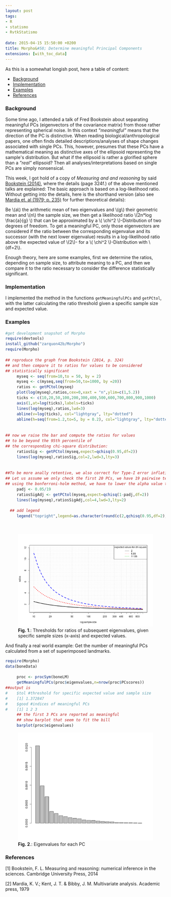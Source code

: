 ```yaml
---
layout: post
tags: 
- R 
- statismo
- RvtkStatismo

date: 2015-04-15 15:50:00 +0200
title: Morpho&#58; Determine meaningful Principal Components
extensions: [with_toc_data]
---
```


As this is a somewhat longish post, here a table of content:


* [Background](#background)
* [Implementation](#implementation)
* [Examples](#examples)
* [References](#references)

<a id="background"></a>

### Background

Some time ago, I attended a talk of Fred Bookstein about separating meaningful PCs (eigenvectors of the covariance matrix) from those rather representing spherical noise. In this context *"meaningful"* means that the direction of the PC is distinctive. When reading biological/anthropological papers, one often finds detailed descriptions/analyses of shape changes associated with single PCs. This, however, presumes that these PCs have a mathematical meaning as distinctive axes of the ellipsoid representing the sample's distribution. But what if the ellipsoid is rather a glorified sphere than a *"real"* ellipsoid? Then all analyses/interpretations based on single PCs are simply nonsensical.

This week, I got hold of a copy of *Measuring and and reasoning* by said [Bookstein (2014)](#1), where the details (page 324f.) of the above mentioned talks are explained: The basic approach is based on a log-likelihood ratio. Without getting into the details, here is the shorthand version (also see [Mardia et. al (1979; p. 235)](#2) for further theoretical details):

Be \\(a\\) the arithmetic mean of two eigenvalues and \\(g\\) their geometric mean and \\(n\\) the sample size, we then get a likelihood ratio \\(2n*log \frac{a}{g} \\) that can be approximated by a \\( \chi^2 \\)-Distribution of two degrees of freedom. To get a meaningful PC, only those eigenvectors are considered if the ratio between the corresponding eigenvalue and its successor (with the next lower eigenvalue) results in a log-likelihood ratio above the expected value of \\(2\\)- for a \\( \chi^2 \\)-Distribution with \\(df=2\\). 

Enough theory, here are some examples, first we determine the ratios, depending on sample size, to attribute meaning to a PC, and then we compare it to the ratio necessary to consider the difference statistically significant. 


<a id="implementation"></a>

### Implementation

I implemented the method in the functions ```getMeaningfulPCs``` and ```getPCtol```, with the latter calculating the ratio threshold given a specific sample size and expected value.

<a id="examples"></a>

### Examples

```r
#get development snapshot of Morpho
require(devtools)
install_github("zarquon42b/Morpho")
require(Morpho)

## reproduce the graph from Bookstein (2014, p. 324)
## and then compare it to ratios for values to be considered
## statistically significant
     myseq <- seq(from=10,to = 50, by = 2)
     myseq <- c(myseq,seq(from=50,to=1000, by =20))
     ratios <- getPCtol(myseq)
     plot(log(myseq),ratios,cex=0,xaxt = "n",ylim=c(1,5.2))
     ticks <- c(10,20,50,100,200,300,400,500,600,700,800,900,1000)
     axis(1,at=log(ticks),labels=ticks)
     lines(log(myseq),ratios,lwd=3)
     abline(v=log(ticks), col="lightgray", lty="dotted")
     abline(h=seq(from=1.2,to=5, by = 0.2), col="lightgray", lty="dotted")
  
  
## now we raise the bar and compute the ratios for values
## to be beyond the 95th percentile of
## the corresponding chi-square distribution:
     ratiosSig <- getPCtol(myseq,expect=qchisq(0.95,df=2))
     lines(log(myseq),ratiosSig,col=2,lwd=3,lty=3)
     
    
##To be more anally retentive, we also correct for Type-I error inflation
## Let us assume we only check the first 20 PCs, we have 19 pairwise tests
## using the bonferroni-holm method, we have to lower the alpha value to 0.05/19=0.002631579
     padj <- 0.05/19
     ratiosSigAdj <- getPCtol(myseq,expect=qchisq(1-padj,df=2))
     lines(log(myseq),ratiosSigAdj,col=4,lwd=3,lty=2)

  ## add legend
     legend("topright",legend=as.character(round(c(2,qchisq(0.95,df=2),qchisq(1-padj,df=2)),digits=2)),title="expected values for chi-square",lty=c(1,3,2),col=1:3)

     
```
<figure>
    <img rel="zoom" src="/resources/images/meaningPCthresh.png" alt="weak sliding routine" width="500" >
  <figcaption><b>Fig. 1</b>.: Thresholds for ratios of subsequent eigenvalues, given specific sample sizes (x-axis) and expected values.</figcaption>
</figure> 


And finally a real world example: Get the number of meaningful PCs calculated from a set of superimposed landmarks.

```r
require(Morpho)
data(boneData)

     proc <- procSym(boneLM)
     getMeaningfulPCs(proc$eigenvalues,n=nrow(proc$PCscores))
##output is
#    $tol #threshold for specific expected value and sample size 
#    [1] 1.372847
#    $good #indices of meaningful PCs
#    [1] 1 2 3
     ## the first 3 PCs are reported as meaningful
     ## show barplot that seem to fit the bill
     barplot(proc$eigenvalues)
```
<figure>
    <img rel="zoom" src="/resources/images/meaningPCbarplot.png" alt="weak sliding routine" width="500" >
  <figcaption><b>Fig. 2</b>.: Eigenvalues for each PC</figcaption>
</figure> 

<a id ="references"></a>

### References

<a id="1">[1]</a> Bookstein, F. L. Measuring and reasoning: numerical inference in the sciences. Cambridge University Press, 2014

<a id="1">[2]</a> Mardia, K. V.; Kent, J. T. & Bibby, J. M. Multivariate analysis. Academic press, 1979

     



